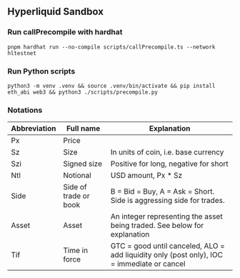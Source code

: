 ## Hyperliquid Sandbox

### Run callPrecompile with hardhat

```
pnpm hardhat run --no-compile scripts/callPrecompile.ts --network hltestnet
```

### Run Python scripts

```
python3 -m venv .venv && source .venv/bin/activate && pip install eth_abi web3 && python3 ./scripts/precompile.py
```

### Notations

| Abbreviation | Full name | Explanation |
|------|--------|------|
| Px | Price | |
| Sz | Size | In units of coin, i.e. base currency |
| Szi | Signed size | Positive for long, negative for short |
| Ntl | Notional | USD amount, Px * Sz |
| Side | Side of trade or book | B = Bid = Buy, A = Ask = Short. Side is aggressing side for trades. |
| Asset | Asset | An integer representing the asset being traded. See below for explanation |
| Tif | Time in force | GTC = good until canceled, ALO = add liquidity only (post only), IOC = immediate or cancel |
